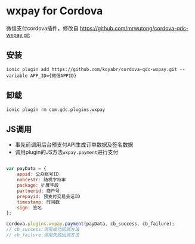 # wxpay for Cordova

微信支付cordova插件，修改自 https://github.com/mrwutong/cordova-qdc-wxpay.git


## 安装

```
ionic plugin add https://github.com/koyabr/cordova-qdc-wxpay.git --variable APP_ID={微信APPID}
```

## 卸载
```
ionic plugin rm com.qdc.plugins.wxpay
```


## JS调用

* 事先前调用后台预支付API生成订单数据及签名数据
* 调用plugin的JS方法`wxpay.payment`进行支付

```js

var payData = {
	appid: 公众账号ID
	noncestr: 随机字符串
	package: 扩展字段
	partnerid: 商户号
	prepayid: 预支付交易会话ID
	timestamp: 时间戳
	sign: 签名
};

cordova.plugins.wxpay.payment(payData, cb_success, cb_failure);
// cb_success:调用成功回调方法
// cb_failure:调用失败回调方法

```

